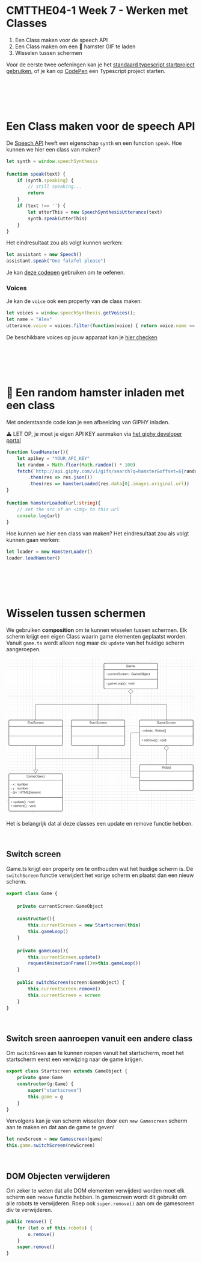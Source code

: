 # CMTTHE04-1 Week 7 - Werken met Classes

1. Een Class maken voor de speech API
2. Een Class maken om een 🐹 hamster GIF te laden
3. Wisselen tussen schermen

Voor de eerste twee oefeningen kan je het [standaard typescript startproject gebruiken](https://github.com/HR-CMGT/Typescript-startproject), of je kan op [CodePen](https://codepen.io) een Typescript project starten.

<br>
<br>
<br>
<br>

# Een Class maken voor de speech API

De [Speech API](https://github.com/HR-CMGT/PRG08-2020-2021/blob/main/snippets/speech.md) heeft een eigenschap `synth` en een function `speak`. Hoe kunnen we hier een class van maken?

```typescript
let synth = window.speechSynthesis

function speak(text) {
    if (synth.speaking) {
        // still speaking...
        return
    }
    if (text !== '') {
        let utterThis = new SpeechSynthesisUtterance(text)
        synth.speak(utterThis)
    }
}
```
Het eindresultaat zou als volgt kunnen werken:
```typescript
let assistant = new Speech()
assistant.speak("One falafel please")
```
Je kan [deze codepen](https://codepen.io/eerk/pen/OJprpeL?editors=0010) gebruiken om te oefenen.

### Voices

Je kan de `voice` ook een property van de class maken:
```typescript
let voices = window.speechSynthesis.getVoices();
let name = "Alex"
utterance.voice = voices.filter(function(voice) { return voice.name == name; })[0];
```
De beschikbare voices op jouw apparaat kan je [hier checken](https://developer.mozilla.org/en-US/docs/Web/API/SpeechSynthesis/getVoices)


<br>
<br>
<br>
<br>

# 🐹 Een random hamster inladen met een class

Met onderstaande code kan je een afbeelding van GIPHY inladen. 

⚠️ LET OP, je moet je eigen API KEY aanmaken via [het giphy developer portal](https://developers.giphy.com/docs/api#quick-start-guide)

```typescript
function loadHamster(){
    let apikey = "YOUR_API_KEY"
    let random = Math.floor(Math.random() * 100)
    fetch(`http://api.giphy.com/v1/gifs/search?q=hamster&offset=${random}&api_key=${apikey}`)
        .then(res => res.json())
        .then(res => hamsterLoaded(res.data[0].images.original.url))
}

function hamsterLoaded(url:string){
    // set the src of an <img> to this url
    console.log(url)
}
```

Hoe kunnen we hier een class van maken? Het eindresultaat zou als volgt kunnen gaan werken:

```typescript
let loader = new HamsterLoader()
loader.loadHamster()
```

<br>
<br>
<br>
<br>

# Wisselen tussen schermen

We gebruiken **composition** om te kunnen wisselen tussen schermen. Elk scherm krijgt een eigen Class waarin game elementen geplaatst worden. Vanuit `game.ts` wordt alleen nog maar de `update` van het huidige scherm aangeroepen.

<img src="./classdiagram.png" width="600">

Het is belangrijk dat al deze classes een update en remove functie hebben.

<br>

## Switch screen

Game.ts krijgt een property om te onthouden wat het huidige scherm is. De `switchScreen` functie verwijdert het vorige scherm en plaatst dan een nieuw scherm.

```typescript
export class Game {

    private currentScreen:GameObject

    constructor(){
        this.currentScreen = new Startscreen(this)
        this.gameLoop()
    }

    private gameLoop(){
        this.currentScreen.update()
        requestAnimationFrame(()=>this.gameLoop())
    }

    public switchScreen(screen:GameObject) {
        this.currentScreen.remove()
        this.currentScreen = screen
    }
}
```

<br>

## Switch sreen aanroepen vanuit een andere class

Om `switchSreen` aan te kunnen roepen vanuit het startscherm, moet het startscherm eerst een verwijzing naar de game krijgen.

```typescript
export class Startscreen extends GameObject {
    private game:Game
    constructor(g:Game) {
        super("startscreen")
        this.game = g
    }
}
```
Vervolgens kan je van scherm wisselen door een `new Gamescreen` scherm aan te maken en dat aan de game te geven!

```typescript
let newScreen = new Gamescreen(game)
this.game.switchScreen(newScreen)
```

<br>

## DOM Objecten verwijderen

Om zeker te weten dat alle DOM elementen verwijderd worden moet elk scherm een `remove` functie hebben. In gamescreen wordt dit gebruikt om alle robots te verwijderen. Roep ook `super.remove()` aan om de gamescreen div te verwijderen.

```typescript
public remove() {
    for (let o of this.robots) {
        o.remove()
    }
    super.remove()
}
```

